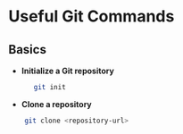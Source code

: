 # Useful Git Commands

## Basics
- **Initialize a Git repository**
  ```bash
     git init

- **Clone a repository**
```bash
    git clone <repository-url>
